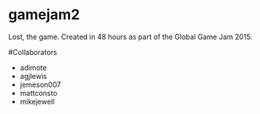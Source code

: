 # gamejam2

Lost, the game. Created in 48 hours as part of the Global Game Jam 2015.

#Collaborators

* adimote
* agjlewis
* jemeson007
* mattconsto
* mikejewell

